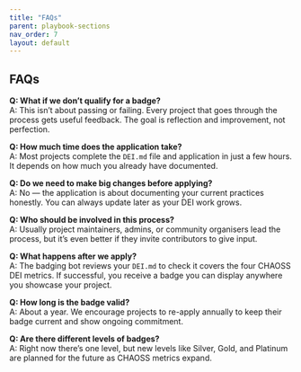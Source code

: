 ```yaml
---
title: "FAQs"
parent: playbook-sections
nav_order: 7
layout: default
---
```


## FAQs
**Q: What if we don’t qualify for a badge?**  
A: This isn’t about passing or failing. Every project that goes through the process gets useful feedback. The goal is reflection and improvement, not perfection.

**Q: How much time does the application take?**  
A: Most projects complete the `DEI.md` file and application in just a few hours. It depends on how much you already have documented.

**Q: Do we need to make big changes before applying?**  
A: No — the application is about documenting your current practices honestly. You can always update later as your DEI work grows.

**Q: Who should be involved in this process?**  
A: Usually project maintainers, admins, or community organisers lead the process, but it’s even better if they invite contributors to give input.

**Q: What happens after we apply?**  
A: The badging bot reviews your `DEI.md` to check it covers the four CHAOSS DEI metrics. If successful, you receive a badge you can display anywhere you showcase your project.

**Q: How long is the badge valid?**  
A: About a year. We encourage projects to re-apply annually to keep their badge current and show ongoing commitment.

**Q: Are there different levels of badges?**  
A: Right now there’s one level, but new levels like Silver, Gold, and Platinum are planned for the future as CHAOSS metrics expand.

